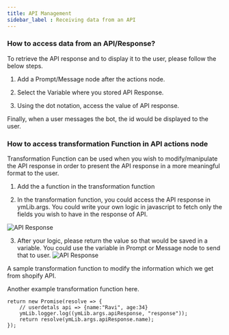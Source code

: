 ```yaml
---
title: API Management
sidebar_label : Receiving data from an API
---
```


### How to access data from an API/Response?

To retrieve the API response and to display it to the user, please follow the below steps.

1. Add a Prompt/Message node after the actions node.


2. Select the Variable where you stored API Response.

3. Using the dot notation, access the value of API response.

Finally, when a user messages the bot, the id would be displayed to the user.


### How to access transformation Function in API actions node

Transformation Function can be used when you wish to modify/manipulate the API response in order to present the API response in a more meaningful format to the user.



1. Add the a function in the transformation function


2. In the transformation function, you could access the API response in ymLib.args.
You could write your own logic in javascript to fetch only the fields you wish to have in the response of API.

![API Response](https://cdn.yellowmessenger.com/1jAZ4PqdscPu1623865593856.png)


3. After your logic, please return the value so that would be saved in a variable. You could use the variable in Prompt or Message node to send that to user.
![API Response](https://cdn.yellowmessenger.com/AcpS8JuDUAbu1623865522897.png)



A sample transformation function to modify the information which we get from shopify API.

Another example transformation function here. 
```
return new Promise(resolve => {
    // userdetals api => {name:"Ravi", age:34}
    ymLib.logger.log((ymLib.args.apiResponse, "response"));
    return resolve(ymLib.args.apiResponse.name);
});

```